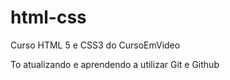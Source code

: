 # html-css
 Curso HTML 5 e CSS3 do CursoEmVideo

To atualizando e aprendendo a utilizar Git e Github